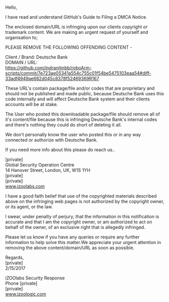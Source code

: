 Hello,

I have read and understand GitHub's Guide to Filing a DMCA Notice.

The enclosed domain/URL is infringing upon our clients copyright or trademark content.
We are making an urgent request of yourself and organisation to;

PLEASE REMOVE THE FOLLOWING OFFENDING CONTENT -

Client / Brand: Deutsche Bank  
DOMAIN / URL:  
https://github.com/indranilmbb/roboArm-scripts/commit/7e723ae05341a554c755c01f54be5475103eaa54#diff-33adf4949ae682d045c8378f52469369R167

These URL's contain package/file and/or codes that are proprietary and should not be published and made public, because Deutsche Bank uses this code internally and will affect Deutsche Bank system and their clients accounts will be at stake.

The User who posted this downloadable package/file should remove all of it's content/file because this is infringing Deutsche Bank's internal codes and there's nothing they could do short of deleting it all.

We don't personally know the user who posted this or in any way connected or authorize with Deutsche Bank.

If you need more info about this please do reach us..

[private]  
Global Security Operation Centre  
14 Hanover Street, London, UK, W1S 1YH  
[private]  
[private]  
www.izoolabs.com

I have a good faith belief that use of the copyrighted materials described above on the infringing web pages is not authorized by the copyright owner, or its agent, or the law.

I swear, under penalty of perjury, that the information in this notification is accurate and that I am the copyright owner, or am authorized to act on behalf of the owner, of an exclusive right that is allegedly infringed.

Please let us know if you have any queries or require any further information to help solve this matter.We appreciate your urgent attention in removing the above content/domain/URL as soon as possible.

Regards,  
[private]  
2/15/2017

iZOOlabs Security Response  
Phone [private]  
[private]  
www.izoologic.com

